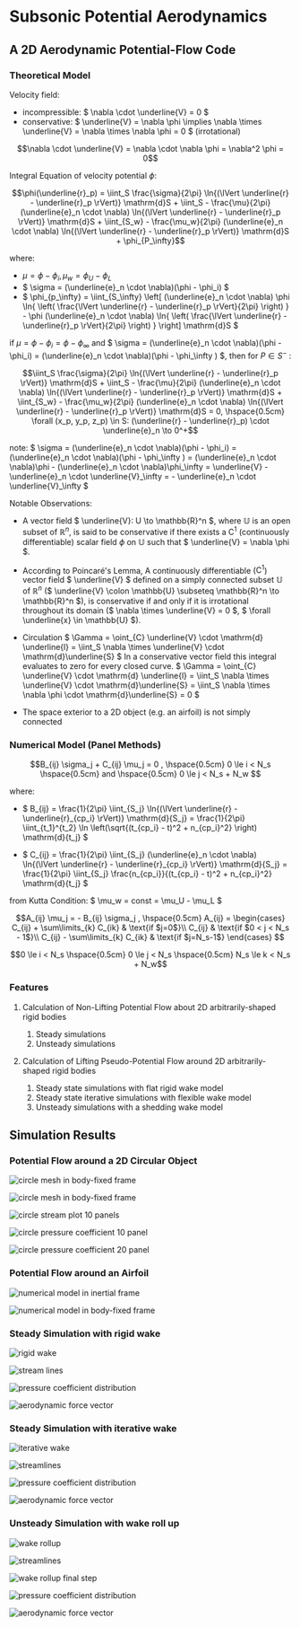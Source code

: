 # Subsonic Potential Aerodynamics

## A 2D Aerodynamic Potential-Flow Code

### Theoretical Model

Velocity field:
   * incompressible: $` \nabla \cdot \underline{V} = 0 `$
   * conservative: $` \underline{V} = \nabla \phi \implies \nabla \times \underline{V} = \nabla \times \nabla \phi = 0 `$ (irrotational)

```math
\nabla \cdot \underline{V} = \nabla \cdot \nabla \phi = \nabla^2 \phi = 0
```


Integral Equation of velocity potential $\phi$:
```math
\phi(\underline{r}_p) =
\iint_S \frac{\sigma}{2\pi} \ln{(\lVert \underline{r} - \underline{r}_p \rVert)} \mathrm{d}S + \iint_S - \frac{\mu}{2\pi} (\underline{e}_n \cdot \nabla) \ln{(\lVert \underline{r} - \underline{r}_p \rVert)} \mathrm{d}S + \iint_{S_w} - \frac{\mu_w}{2\pi} (\underline{e}_n \cdot \nabla) \ln{(\lVert \underline{r} - \underline{r}_p \rVert)} \mathrm{d}S + \phi_{P_\infty}
```



where:
   * $` \mu = \phi - \phi_i, \mu_w = \phi_U - \phi_L `$
   * $` \sigma = (\underline{e}_n \cdot \nabla)(\phi - \phi_i) `$
   * $` \phi_{p_\infty} = \iint_{S_\infty}  \left[ (\underline{e}_n \cdot \nabla) \phi \ln{ \left( \frac{\lVert \underline{r} - \underline{r}_p \rVert}{2\pi} \right) } - \phi  (\underline{e}_n \cdot \nabla) \ln{ \left( \frac{\lVert \underline{r} - \underline{r}_p \rVert}{2\pi} \right) } \right] \mathrm{d}S `$


if $` \mu = \phi - \phi_i = \phi - \phi_\infty `$ and $` \sigma = (\underline{e}_n \cdot \nabla)(\phi - \phi_i) = (\underline{e}_n \cdot \nabla)(\phi - \phi_\infty ) `$, then for $` P \in S^- `$ :

```math
\iint_S \frac{\sigma}{2\pi} \ln{(\lVert \underline{r} - \underline{r}_p \rVert)} \mathrm{d}S + \iint_S - \frac{\mu}{2\pi} (\underline{e}_n \cdot \nabla) \ln{(\lVert \underline{r} - \underline{r}_p \rVert)} \mathrm{d}S + \iint_{S_w} - \frac{\mu_w}{2\pi} (\underline{e}_n \cdot \nabla) \ln{(\lVert \underline{r} - \underline{r}_p \rVert)} \mathrm{d}S = 0, \hspace{0.5cm} \forall (x_p, y_p, z_p) \in S: (\underline{r} - \underline{r}_p) \cdot \underline{e}_n \to 0^+
```

note: $` \sigma = (\underline{e}_n \cdot \nabla)(\phi - \phi_i) = (\underline{e}_n \cdot \nabla)(\phi - \phi_\infty ) = (\underline{e}_n \cdot \nabla)\phi - (\underline{e}_n \cdot \nabla)\phi_\infty = \underline{V} - \underline{e}_n \cdot \underline{V}_\infty = - \underline{e}_n \cdot \underline{V}_\infty `$

Notable Observations:
   * A vector field $` \underline{V}: U \to \mathbb{R}^n `$, where $` \mathbb{U} `$ is an open subset of $` \mathbb{R}^n `$, is said to be conservative if  there exists a $` \mathrm{C}^1 `$ (continuously differentiable) scalar field $` \phi `$ on $` \mathbb{U} `$ such that $` \underline{V} = \nabla \phi `$.

   * According to Poincaré's Lemma, A continuously differentiable ($` \mathrm{C}^1 `$) vector field $` \underline{V} `$ defined on a simply connected subset $` \mathbb{U} `$ of $` \mathbb{R}^n `$  ($` \underline{V} \colon \mathbb{U} \subseteq \mathbb{R}^n \to \mathbb{R}^n `$), is conservative if and only if it is irrotational throughout its domain ($` \nabla \times \underline{V} = 0 `$, $` \forall \underline{x} \in \mathbb{U} `$).

   * Circulation $` \Gamma = \oint_{C} \underline{V} \cdot \mathrm{d} \underline{l} = \iint_S \nabla \times \underline{V} \cdot \mathrm{d}\underline{S} `$ 
   In a conservative vector field this integral evaluates to zero for every closed curve. $` \Gamma = \oint_{C} \underline{V} \cdot \mathrm{d} \underline{l} = \iint_S \nabla \times \underline{V} \cdot \mathrm{d}\underline{S} = \iint_S \nabla \times \nabla \phi \cdot \mathrm{d}\underline{S} = 0 `$

   * The space exterior to a 2D object (e.g. an airfoil) is not simply connected

### Numerical Model (Panel Methods)

```math
B_{ij} \sigma_j + C_{ij} \mu_j = 0 , \hspace{0.5cm} 0 \le i < N_s \hspace{0.5cm} and  \hspace{0.5cm} 0 \le j < N_s + N_w 
``` 

where:
   * $` B_{ij} =  \frac{1}{2\pi} \iint_{S_j}  \ln{(\lVert \underline{r} - \underline{r}_{cp_i} \rVert)} \mathrm{d}{S_j}  = \frac{1}{2\pi} \iint_{t_1}^{t_2}  \ln \left(\sqrt{(t_{cp_i} - t)^2 + n_{cp_i}^2} \right) \mathrm{d}{t_j} `$

   * $` C_{ij} =  \frac{1}{2\pi} \iint_{S_j}  (\underline{e}_n \cdot \nabla) \ln{(\lVert \underline{r} - \underline{r}_{cp_i} \rVert)} \mathrm{d}{S_j} = \frac{1}{2\pi} \iint_{S_j}  \frac{n_{cp_i}}{(t_{cp_i} - t)^2 + n_{cp_i}^2} \mathrm{d}{t_j} `$

from Kutta Condition: $ \mu_w = const = \mu_U - \mu_L $
```math
A_{ij} \mu_j = - B_{ij} \sigma_j , \hspace{0.5cm} A_{ij} = 
\begin{cases}
   C_{ij} + \sum\limits_{k} C_{ik} & \text{if $j=0$}\\
   C_{ij} & \text{if $0 < j < N_s - 1$}\\
   C_{ij} - \sum\limits_{k} C_{ik} & \text{if $j=N_s-1$}
\end{cases} 
```


```math
0 \le i < N_s  \hspace{0.5cm} 0 \le j < N_s  \hspace{0.5cm} N_s \le k < N_s + N_w
```

### Features
 1. Calculation of Non-Lifting Potential Flow about 2D arbitrarily-shaped rigid bodies
    1. Steady simulations
    2. Unsteady simulations

 2. Calculation of Lifting Pseudo-Potential Flow around 2D arbitrarily-shaped rigid bodies
      1. Steady state simulations with flat rigid wake model
      2. Steady state iterative simulations with flexible wake model 
      3. Unsteady simulations with a shedding wake model

## Simulation Results

### Potential Flow around a 2D Circular Object


![circle mesh in body-fixed frame](/images/potential_flow_around_2D_circular_object/circle_mesh_in_inertial_frame_of_reference.png)

![circle mesh in body-fixed frame](/images/potential_flow_around_2D_circular_object/circle_mesh_in_body-fixed_frame_of_reference.png)

![circle stream plot 10 panels](/images/potential_flow_around_2D_circular_object/circle_streamplot_10_panels.png)

![circle pressure coefficient 10 panel](/images/potential_flow_around_2D_circular_object/circle_pressure_coefficient_10_panels.png)

![circle pressure coefficient 20 panel](/images/potential_flow_around_2D_circular_object/circle_pressure_coefficient_20_panels.png)


### Potential Flow around an Airfoil

![numerical model in inertial frame](/images/potential_flow_around_airfoil/steady_simulation/numerical_model_inertial_frame.png)

![numerical model in body-fixed frame](/images/potential_flow_around_airfoil/steady_simulation/numerical_model_bodyfixed_frame.png)

### Steady Simulation with rigid wake

![rigid wake](/images/potential_flow_around_airfoil/steady_simulation/rigid_wake.png)



![stream lines](/images/potential_flow_around_airfoil/steady_simulation/streamlines.png)

![pressure coefficient distribution](/images/potential_flow_around_airfoil/steady_simulation/pressure_coefficient_distribution.png)

![aerodynamic force vector](/images/potential_flow_around_airfoil/steady_simulation/aerodynamic_force_vector.png)



### Steady Simulation with iterative wake

![iterative wake](/images/potential_flow_around_airfoil/steady_iterative_simulation/iterative_wake.png)

![streamlines](/images/potential_flow_around_airfoil/steady_iterative_simulation/streamlines.png)


![pressure coefficient distribution](/images/potential_flow_around_airfoil/steady_iterative_simulation/pressure_coefficient_distribution.png)

![aerodynamic force vector](/images/potential_flow_around_airfoil/steady_iterative_simulation/aerodynamic_force_vector.png)




### Unsteady Simulation with wake roll up

![wake rollup](/images/potential_flow_around_airfoil/unsteady_simulation/wake_rollup.png)

![streamlines](/images/potential_flow_around_airfoil/unsteady_simulation/streamlines.png)

![wake rollup final step](/images/potential_flow_around_airfoil/unsteady_simulation/wake_rollup_final_step.png)

![pressure coefficient distribution](/images/potential_flow_around_airfoil/unsteady_simulation/pressure_coefficient_distribution.png)

![aerodynamic force vector](/images/potential_flow_around_airfoil/unsteady_simulation/aerodynamic_force_vector.png)



